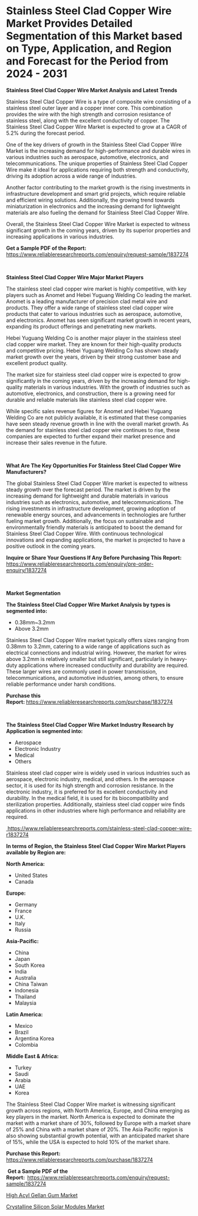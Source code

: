 <p><h1>Stainless Steel Clad Copper Wire Market Provides Detailed Segmentation of this Market based on Type, Application, and Region and Forecast for the Period from 2024 - 2031</h1></p><p><strong>Stainless Steel Clad Copper Wire Market Analysis and Latest Trends</strong></p>
<p><p>Stainless Steel Clad Copper Wire is a type of composite wire consisting of a stainless steel outer layer and a copper inner core. This combination provides the wire with the high strength and corrosion resistance of stainless steel, along with the excellent conductivity of copper. The Stainless Steel Clad Copper Wire Market is expected to grow at a CAGR of 5.2% during the forecast period.</p><p>One of the key drivers of growth in the Stainless Steel Clad Copper Wire Market is the increasing demand for high-performance and durable wires in various industries such as aerospace, automotive, electronics, and telecommunications. The unique properties of Stainless Steel Clad Copper Wire make it ideal for applications requiring both strength and conductivity, driving its adoption across a wide range of industries.</p><p>Another factor contributing to the market growth is the rising investments in infrastructure development and smart grid projects, which require reliable and efficient wiring solutions. Additionally, the growing trend towards miniaturization in electronics and the increasing demand for lightweight materials are also fueling the demand for Stainless Steel Clad Copper Wire.</p><p>Overall, the Stainless Steel Clad Copper Wire Market is expected to witness significant growth in the coming years, driven by its superior properties and increasing applications in various industries.</p></p>
<p><strong>Get a Sample PDF of the Report:&nbsp;</strong> <a href="https://www.reliableresearchreports.com/enquiry/request-sample/1837274">https://www.reliableresearchreports.com/enquiry/request-sample/1837274</a></p>
<p>&nbsp;</p>
<p><strong>Stainless Steel Clad Copper Wire Major Market Players</strong></p>
<p><p>The stainless steel clad copper wire market is highly competitive, with key players such as Anomet and Hebei Yuguang Welding Co leading the market. Anomet is a leading manufacturer of precision clad metal wire and products. They offer a wide range of stainless steel clad copper wire products that cater to various industries such as aerospace, automotive, and electronics. Anomet has seen significant market growth in recent years, expanding its product offerings and penetrating new markets.</p><p>Hebei Yuguang Welding Co is another major player in the stainless steel clad copper wire market. They are known for their high-quality products and competitive pricing. Hebei Yuguang Welding Co has shown steady market growth over the years, driven by their strong customer base and excellent product quality.</p><p>The market size for stainless steel clad copper wire is expected to grow significantly in the coming years, driven by the increasing demand for high-quality materials in various industries. With the growth of industries such as automotive, electronics, and construction, there is a growing need for durable and reliable materials like stainless steel clad copper wire.</p><p>While specific sales revenue figures for Anomet and Hebei Yuguang Welding Co are not publicly available, it is estimated that these companies have seen steady revenue growth in line with the overall market growth. As the demand for stainless steel clad copper wire continues to rise, these companies are expected to further expand their market presence and increase their sales revenue in the future.</p></p>
<p>&nbsp;</p>
<p><strong>What Are The Key Opportunities For Stainless Steel Clad Copper Wire Manufacturers?</strong></p>
<p><p>The global Stainless Steel Clad Copper Wire market is expected to witness steady growth over the forecast period. The market is driven by the increasing demand for lightweight and durable materials in various industries such as electronics, automotive, and telecommunications. The rising investments in infrastructure development, growing adoption of renewable energy sources, and advancements in technologies are further fueling market growth. Additionally, the focus on sustainable and environmentally friendly materials is anticipated to boost the demand for Stainless Steel Clad Copper Wire. With continuous technological innovations and expanding applications, the market is projected to have a positive outlook in the coming years.</p></p>
<p><strong>Inquire or Share Your Questions If Any Before Purchasing This Report:</strong> <a href="https://www.reliableresearchreports.com/enquiry/pre-order-enquiry/1837274">https://www.reliableresearchreports.com/enquiry/pre-order-enquiry/1837274</a></p>
<p>&nbsp;</p>
<p><strong>Market Segmentation</strong></p>
<p><strong>The Stainless Steel Clad Copper Wire Market Analysis by types is segmented into:</strong></p>
<p><ul><li>0.38mm~3.2mm</li><li>Above 3.2mm</li></ul></p>
<p><p>Stainless Steel Clad Copper Wire market typically offers sizes ranging from 0.38mm to 3.2mm, catering to a wide range of applications such as electrical connections and industrial wiring. However, the market for wires above 3.2mm is relatively smaller but still significant, particularly in heavy-duty applications where increased conductivity and durability are required. These larger wires are commonly used in power transmission, telecommunications, and automotive industries, among others, to ensure reliable performance under harsh conditions.</p></p>
<p><strong>Purchase this Report:&nbsp;</strong><a href="https://www.reliableresearchreports.com/purchase/1837274">https://www.reliableresearchreports.com/purchase/1837274</a></p>
<p>&nbsp;</p>
<p><strong>The Stainless Steel Clad Copper Wire Market Industry Research by Application is segmented into:</strong></p>
<p><ul><li>Aerospace</li><li>Electronic Industry</li><li>Medical</li><li>Others</li></ul></p>
<p><p>Stainless steel clad copper wire is widely used in various industries such as aerospace, electronic industry, medical, and others. In the aerospace sector, it is used for its high strength and corrosion resistance. In the electronic industry, it is preferred for its excellent conductivity and durability. In the medical field, it is used for its biocompatibility and sterilization properties. Additionally, stainless steel clad copper wire finds applications in other industries where high performance and reliability are required.</p></p>
<p><a href="https://www.reliableresearchreports.com/stainless-steel-clad-copper-wire-r1837274">&nbsp;https://www.reliableresearchreports.com/stainless-steel-clad-copper-wire-r1837274</a></p>
<p><strong>In terms of Region, the Stainless Steel Clad Copper Wire Market Players available by Region are:</strong></p>
<p>
    <p> <strong> North America: </strong>
        <ul>
            <li>United States</li>
            <li>Canada</li>
        </ul>
        </p> 
    <p> <strong> Europe: </strong>
        <ul>
            <li>Germany</li>
            <li>France</li>
            <li>U.K.</li>
            <li>Italy</li>
            <li>Russia</li>
        </ul>
        </p> 
    <p> <strong> Asia-Pacific: </strong>
        <ul>
            <li>China</li>
            <li>Japan</li>
            <li>South Korea</li>
            <li>India</li>
            <li>Australia</li>
            <li>China Taiwan</li>
            <li>Indonesia</li>
            <li>Thailand</li>
            <li>Malaysia</li>
        </ul>
        </p> 
    <p> <strong> Latin America: </strong>
        <ul>
            <li>Mexico</li>
            <li>Brazil</li>
            <li>Argentina Korea</li>
            <li>Colombia</li>
        </ul>
        </p> 
    <p> <strong> Middle East & Africa: </strong>
        <ul>
            <li>Turkey</li>
            <li>Saudi</li>
            <li>Arabia</li>
            <li>UAE</li>
            <li>Korea</li>
        </ul>
    </p>
    </p>
<p><p>The Stainless Steel Clad Copper Wire market is witnessing significant growth across regions, with North America, Europe, and China emerging as key players in the market. North America is expected to dominate the market with a market share of 30%, followed by Europe with a market share of 25% and China with a market share of 20%. The Asia Pacific region is also showing substantial growth potential, with an anticipated market share of 15%, while the USA is expected to hold 10% of the market share.</p></p>
<p><strong>Purchase this Report: </strong><a href="https://www.reliableresearchreports.com/purchase/1837274">https://www.reliableresearchreports.com/purchase/1837274</a></p>
<p>&nbsp;<strong>Get a Sample PDF of the Report:&nbsp;&nbsp;</strong><a href="https://www.reliableresearchreports.com/enquiry/request-sample/1837274">https://www.reliableresearchreports.com/enquiry/request-sample/1837274</a></p>
<p><strong></strong></p>
<p><p><a href="https://view.publitas.com/reportprime-1/global-high-acyl-gellan-gum-market-size-is-expected-to-reach-at-a-cagr-of-10-and-this-report-covers-market-growth-trend-opportunity-and-forecast-2024-2031/">High Acyl Gellan Gum Market</a></p><p><a href="https://github.com/AmbushAL/Market-Research-Report-List-1/blob/main/crystalline-silicon-solar-modules-market.md">Crystalline Silicon Solar Modules Market</a></p></p>